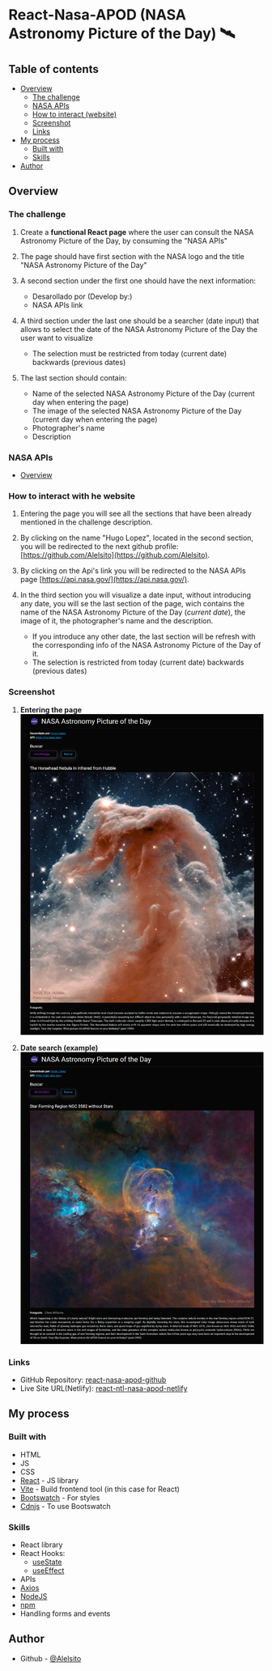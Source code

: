 # React-Nasa-APOD (NASA Astronomy Picture of the Day) 🛰

## Table of contents

- [Overview](#overview)
  - [The challenge](#the-challenge)
  - [NASA APIs](#nasa-apis)
  - [How to interact (website)](#how-to-interact-with-he-website)
  - [Screenshot](#screenshot)
  - [Links](#links)
- [My process](#my-process)
  - [Built with](#built-with)
  - [Skills](#skills)
- [Author](#author)

## Overview

### The challenge

1. Create a **functional React page** where the user can consult the NASA Astronomy Picture of the Day, by consuming the "NASA APIs"

2. The page should have first section with the NASA logo and the title "NASA Astronomy Picture of the Day"

3. A second section under the first one should have the next information:
    - Desarollado por (Develop by:)
    - NASA APIs link

4. A third section under the last one should be a searcher (date input) that allows to select the date of the NASA Astronomy Picture of the Day the user want to visualize
    - The selection must be restricted from today (current date) backwards (previous dates)

5. The last section should contain:
    - Name of the selected NASA Astronomy Picture of the Day (current day when entering the page)
    - The image of the selected NASA Astronomy Picture of the Day (current day when entering the page)
    - Photographer's name
    - Description

### NASA APIs

- [Overview](https://api.nasa.gov/)

### How to interact with he website

1. Entering the page you will see all the sections that have been already mentioned in the challenge description.

2. By clicking on the name "Hugo Lopez", located in the second section, you will be redirected to the next github profile: [https://github.com/Alelsito](https://github.com/Alelsito).

3. By clicking on the Api's link you will be redirected to the NASA APIs page [https://api.nasa.gov/](https://api.nasa.gov/).

4. In the third section you will visualize a date input, without introducing any date, you will se the last section of the page, wich contains the name of the NASA Astronomy Picture of the Day (*current date*), the image of it, the photographer's name and the description.

    - If you introduce any other date, the last section will be refresh with the corresponding info of the NASA Astronomy Picture of the Day of it.
    * The selection is restricted from today (current date) backwards (previous dates)

### Screenshot

1. **Entering the page**
![](./src/assets/screenshots/Entering-the-page.png)

2. **Date search (example)**
![](./src/assets/screenshots/Date-search.png)

### Links

- GitHub Repository: [react-nasa-apod-github](https://github.com/Alelsito/react-nasa-apod)
- Live Site URL(Netlify): [react-ntl-nasa-apod-netlify](https://react-ntl-nasa-apod.netlify.app/)

## My process

### Built with

- HTML
- JS
- CSS
- [React](https://reactjs.org/) - JS library
- [Vite](https://vitejs.dev/) - Build frontend tool (in this case for React)
- [Bootswatch](https://bootswatch.com/) - For styles
- [Cdnjs](https://cdnjs.com/libraries/bootswatch) - To use Bootswatch

### Skills

- React library
- React Hooks:
    - [useState](https://reactjs.org/docs/hooks-state.html)
    - [useEffect](https://reactjs.org/docs/hooks-effect.html)
- APIs
- [Axios](https://axios-http.com/docs/intro)
- [NodeJS](https://nodejs.org/en/)
- [npm](https://www.npmjs.com/)
- Handling forms and events

## Author

- Github - [@Alelsito](https://github.com/Alelsito)